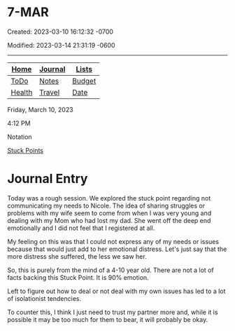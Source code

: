 # 7-MAR

Created: 2023-03-10 16:12:32 -0700

Modified: 2023-03-14 21:31:19 -0600

---

| [Home](onenote:#section-id={BC6F7EBE-92F8-4860-81E4-C52AF5AA602D}&end&base-path=https://salusitgroupllc-my.sharepoint.com/personal/michael_salusitgroup_com/Documents/Notebooks/Personal/Homebase.one)                                                         | [Journal](onenote:Journal#base-path=https://salusitgroupllc-my.sharepoint.com/personal/michael_salusitgroup_com/Documents/Notebooks/Personal)                                                                                                                 | [Lists](onenote:#lists&section-id={BC6F7EBE-92F8-4860-81E4-C52AF5AA602D}&page-id={71CF051A-454C-4C54-98CC-11BC95CA0C78}&end&base-path=https://salusitgroupllc-my.sharepoint.com/personal/michael_salusitgroup_com/Documents/Notebooks/Personal/Homebase.one)   |
|-------------------------|-------------------------|----------------------|
| [ToDo](onenote:Todo#base-path=https://salusitgroupllc-my.sharepoint.com/personal/michael_salusitgroup_com/Documents/Notebooks/Personal)                                                                                                                       | [Notes](onenote:Notes.one#section-id={296D831F-1BDB-9D4C-88C5-BD47D5D1317B}&end&base-path=https://salusitgroupllc-my.sharepoint.com/personal/michael_salusitgroup_com/Documents/Notebooks/Personal)                                                            | [Budget](onenote:#Budget&section-id={BC6F7EBE-92F8-4860-81E4-C52AF5AA602D}&page-id={3ED5C74E-96E1-4FAD-8F5E-1BED23B5A411}&end&base-path=https://salusitgroupllc-my.sharepoint.com/personal/michael_salusitgroup_com/Documents/Notebooks/Personal/Homebase.one) |
| [Health](onenote:#health&section-id={BC6F7EBE-92F8-4860-81E4-C52AF5AA602D}&page-id={B22E4028-5B45-4166-95FE-82B68FB62869}&end&base-path=https://salusitgroupllc-my.sharepoint.com/personal/michael_salusitgroup_com/Documents/Notebooks/Personal/Homebase.one) | [Travel](onenote:#travel&section-id={BC6F7EBE-92F8-4860-81E4-C52AF5AA602D}&page-id={5575EEF2-3457-4C3E-A3E4-D62E400E68EA}&end&base-path=https://salusitgroupllc-my.sharepoint.com/personal/michael_salusitgroup_com/Documents/Notebooks/Personal/Homebase.one) | [Date](onenote:#dates&section-id={BC6F7EBE-92F8-4860-81E4-C52AF5AA602D}&page-id={1F4E83D5-6763-4AD8-AD98-B81315F6E293}&end&base-path=https://salusitgroupllc-my.sharepoint.com/personal/michael_salusitgroup_com/Documents/Notebooks/Personal/Homebase.one)    |

Friday, March 10, 2023

4:12 PM

Notation

[Stuck Points](onenote:..ListsTherapy.one#Stuck%20Points&section-id={0DF39CCE-74AE-4AC2-B131-733B91FB4DA8}&page-id={D159861E-A751-4B02-AFFE-2F8E95B65640}&end&base-path=https://salusitgroupllc-my.sharepoint.com/personal/michael_salusitgroup_com/Documents/Notebooks/Personal)

# Journal Entry

Today was a rough session. We explored the stuck point regarding not communicating my needs to Nicole. The idea of sharing struggles or problems with my wife seem to come from when I was very young and dealing with my Mom who had lost my dad. She went off the deep end emotionally and I did not feel that I registered at all.

My feeling on this was that I could not express any of my needs or issues because that would just add to her emotional distress. Let's just say that the more distress she suffered, the less we saw her.

So, this is purely from the mind of a 4-10 year old. There are not a lot of facts backing this Stuck Point. It is 90% emotion.

Left to figure out how to deal or not deal with my own issues has led to a lot of isolationist tendencies.

To counter this, I think I just need to trust my partner more and, while it is possible it may be too much for them to bear, it will probably be okay.
